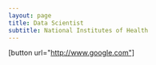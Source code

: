 ```yaml
---
layout: page
title: Data Scientist
subtitle: National Institutes of Health
---
```


[button url="http://www.google.com"]